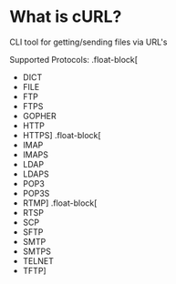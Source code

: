 # What is cURL?

CLI tool for getting/sending files via URL's

Supported Protocols:
.float-block[
* DICT
* FILE
* FTP
* FTPS
* GOPHER
* HTTP
* HTTPS]
.float-block[
* IMAP
* IMAPS
* LDAP
* LDAPS
* POP3
* POP3S
* RTMP]
.float-block[
* RTSP
* SCP
* SFTP
* SMTP
* SMTPS
* TELNET
* TFTP]
